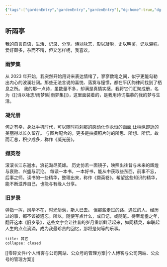 ```yaml
---
{"tags":["gardenEntry","gardenEntry","gardenEntry"],"dg-home":true,"dg-publish":true,"创建日期":"2025-01-26 11:57:39","最后修改":"2025-01-27 03:47:15","permalink":"/首页/","dgPassFrontmatter":true,"noteIcon":"","created":"2025-01-26T23:57:39.858+08:00"}
---
```



## 听雨亭

我的自言自语，生活、记录、分享。诗以咏志，影以凝瞬，史以明鉴，记以溯程。爱好颇多，杂而不精，但又怎样呢，我喜欢。

### 雨梦集

从 2023 年开始，我突然开始用诗来表达情绪了，寥寥数笔之间，似乎更能勾勒出内心的波澜壮阔。那些无法言说的喜悦、落寞与憧憬，都在平仄韵律间找到了栖息之所。
我的那一点诗，虽数量不多，却满是真情实感，我将它们汇聚成册，名为《[[诗以咏志/雨梦集\|雨梦集]]》，这里面装着的，是我用诗词描摹的我的梦与生活。

### 凝光册

何之有幸，身处手机时代，可以随时将刹那的感动化作永恒的画面,让稍纵即逝的美丽得以长久留存。
与图片配合的，更多是拍摄照片时的所思、所想、所悟。故而汇总，积少成多，称作《凝光册》。

### 撷英卷

滚滚长江东逝水，浪花淘尽英雄。
历史仿若一面镜子，映照出往昔与未来的辉煌与衰败、兴盛与沉沦。
每读一本书，一本好书，能从中获取些东西，前事不忘，后事之师。读书的一些精华，整理出来，称作《撷英卷》。希望这些知识的精华，能不断滋养自己，也能与有缘人分享。

### 旧岁录

弹指一挥，风华不在，时光匆匆，斯人已去。
但那些走过的路、遇过的人、经历过的事，都不该被遗忘。所以，随便写点什么，或日记，或随笔。待至耄耋之年，翻开这本《旧岁录》，这些文字会让往昔的岁月重新鲜活起来，如同精灵，串联起人生的点点滴滴，成为我最珍贵的回忆，那将是何等的乐事。

```ad-info
title: 其它
collapse: closed

```

[[零碎文件/个人博客与公司网站、公众号的管理方案\|个人博客与公司网站、公众号的管理方案]]

